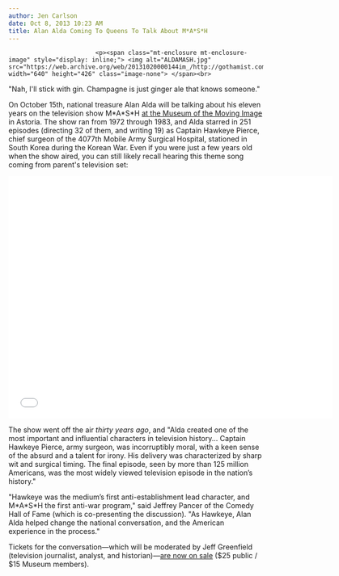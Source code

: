 ```yaml
---
author: Jen Carlson
date: Oct 8, 2013 10:23 AM
title: Alan Alda Coming To Queens To Talk About M*A*S*H
---
```



                            
                            
                            
                            <p><span class="mt-enclosure mt-enclosure-image" style="display: inline;"> <img alt="ALDAMASH.jpg" src="https://web.archive.org/web/20131020000144im_/http://gothamist.com/attachments/arts_jen/ALDAMASH.jpg" width="640" height="426" class="image-none"> </span><br>
<span class="photo_caption">&quot;Nah, I&apos;ll stick with gin. Champagne is just ginger ale that knows someone.&quot;</span></p>

<p>On October 15th, national treasure Alan Alda will be talking about his eleven years on the television show M*A*S*H <a href="https://web.archive.org/web/20131020000144/http://www.movingimage.us/visit/calendar/2013/10/15/detail/the-rationalist-alan-alda-as-hawkeye-pierce-in-mash">at the Museum of the Moving Image</a> in Astoria. The show ran from 1972 through 1983, and Alda starred in 251 episodes (directing 32 of them, and writing 19) as Captain Hawkeye Pierce, chief surgeon of the 4077th Mobile Army Surgical Hospital, stationed in South Korea during the Korean War. Even if you were just a few years old when the show aired, you can still likely recall hearing this theme song coming from parent&apos;s television set:</p>

<p><iframe width="640" height="480" src="//web.archive.org/web/20131020000144if_/http://www.youtube.com/embed/zqHEy2S1P-4" frameborder="0" allowfullscreen></iframe></p>

<p>The show went off the air <em>thirty years ago</em>, and &quot;Alda created one of the most important and influential characters in television history... Captain Hawkeye Pierce, army surgeon, was incorruptibly moral, with a keen sense of the absurd and a talent for irony. His delivery was characterized by sharp wit and surgical timing. The final episode, seen by more than 125 million Americans, was the most widely viewed television episode in the nation&#x2019;s history.&quot;</p>

<p>&quot;Hawkeye was the medium&#x2019;s first anti-establishment lead character, and M*A*S*H the first anti-war program,&quot; said Jeffrey Pancer of the Comedy Hall of Fame (which is co-presenting the discussion). &quot;As Hawkeye, Alan Alda helped change the national conversation, and the American experience in the process.&quot;</p>

<p>Tickets for the conversation&#x2014;which will be moderated by Jeff Greenfield (television journalist, analyst, and historian)&#x2014;<a href="https://web.archive.org/web/20131020000144/https://1282.blackbaudhosting.com/1282/tickets?tab=2&amp;txobjid=f24a9a54-36d2-4ffa-9fd9-222e0e47a260">are now on sale</a> ($25 public / $15 Museum members).</p>
                            
                            
                            